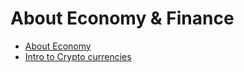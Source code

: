 # About Economy & Finance



* [About Economy](./Economy.md)
* [Intro to Crypto currencies](./Crypto.md)